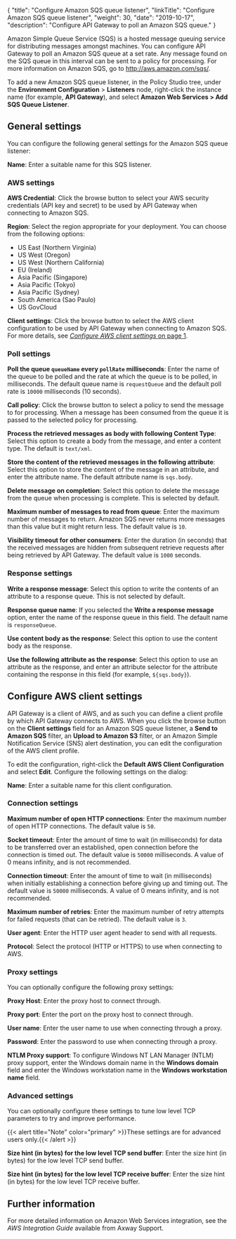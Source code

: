 {
"title": "Configure Amazon SQS queue listener",
"linkTitle": "Configure Amazon SQS queue listener",
"weight": 30,
"date": "2019-10-17",
"description": "Configure API Gateway to poll an Amazon SQS queue."
}

Amazon Simple Queue Service (SQS) is a hosted message queuing service for distributing messages amongst machines. You can configure API Gateway to poll an Amazon SQS queue at a set rate. Any message found on the SQS queue in this interval can be sent to a policy for processing. For more information on Amazon SQS, go to <http://aws.amazon.com/sqs/>.

To add a new Amazon SQS queue listener, in the Policy Studio tree, under the **Environment Configuration** > **Listeners**
node, right-click the instance name (for example, **API Gateway**), and select **Amazon Web Services > Add SQS Queue Listener**.

## General settings

You can configure the following general settings for the Amazon SQS queue listener:

**Name**:
Enter a suitable name for this SQS listener.

### AWS settings

**AWS Credential**:
Click the browse button to select your AWS security credentials (API key and secret) to be used by API Gateway when connecting to Amazon SQS.

**Region**:
Select the region appropriate for your deployment. You can choose from the following options:

* US East (Northern Virginia)
* US West (Oregon)
* US West (Northern California)
* EU (Ireland)
* Asia Pacific (Singapore)
* Asia Pacific (Tokyo)
* Asia Pacific (Sydney)
* South America (Sao Paulo)
* US GovCloud

**Client settings**:
Click the browse button to select the AWS client configuration to be used by API Gateway when connecting to Amazon SQS. For more details, see [*Configure AWS client settings* on page 1](#Configur).

### Poll settings

**Poll the queue `queueName` every `pollRate` milliseconds**:
Enter the name of the queue to be polled and the rate at which the queue is to be polled, in milliseconds. The default queue name is `requestQueue`
and the default poll rate is `10000`
milliseconds (10 seconds).

**Call policy**:
Click the browse button to select a policy to send the message to for processing. When a message has been consumed from the queue it is passed to the selected policy for processing.

**Process the retrieved messages as body with following Content Type**:
Select this option to create a body from the message, and enter a content type. The default is `text/xml`.

**Store the content of the retrieved messages in the following attribute**:
Select this option to store the content of the message in an attribute, and enter the attribute name. The default attribute name is `sqs.body`.

**Delete message on completion**:
Select this option to delete the message from the queue when processing is complete. This is selected by default.

**Maximum number of messages to read from queue**:
Enter the maximum number of messages to return. Amazon SQS never returns more messages than this value but it might return less. The default value is `10`.

**Visibility timeout for other consumers**:
Enter the duration (in seconds) that the received messages are hidden from subsequent retrieve requests after being retrieved by API Gateway. The default value is `1000`
seconds.

### Response settings

**Write a response message**:
Select this option to write the contents of an attribute to a response queue. This is not selected by default.

**Response queue name**:
If you selected the **Write a response message**
option, enter the name of the response queue in this field. The default name is `responseQueue`.

**Use content body as the response**:
Select this option to use the content body as the response.

**Use the following attribute as the response**:
Select this option to use an attribute as the response, and enter an attribute selector for the attribute containing the response in this field (for example, `${sqs.body}`).

## Configure AWS client settings

API Gateway is a client of AWS, and as such you can define a client profile by which API Gateway connects to AWS. When you click the browse button on the **Client settings**
field for an Amazon SQS queue listener, a **Send to Amazon SQS**
filter, an **Upload to Amazon S3**
filter, or an Amazon Simple Notification Service (SNS) alert destination, you can edit the configuration of the AWS client profile.

To edit the configuration, right-click the **Default AWS Client Configuration**
and select **Edit**. Configure the following settings on the dialog:

**Name**:
Enter a suitable name for this client configuration.

### Connection settings

**Maximum number of open HTTP connections**:
Enter the maximum number of open HTTP connections. The default value is `50`.

**Socket timeout**:
Enter the amount of time to wait (in milliseconds) for data to be transferred over an established, open connection before the connection is timed out. The default value is `50000`
milliseconds. A value of 0 means infinity, and is not recommended.

**Connection timeout**:
Enter the amount of time to wait (in milliseconds) when initially establishing a connection before giving up and timing out. The default value is `50000`
milliseconds. A value of 0 means infinity, and is not recommended.

**Maximum number of retries**:
Enter the maximum number of retry attempts for failed requests (that can be retried). The default value is `3`.

**User agent**:
Enter the HTTP user agent header to send with all requests.

**Protocol**:
Select the protocol (HTTP or HTTPS) to use when connecting to AWS.

### Proxy settings

You can optionally configure the following proxy settings:

**Proxy Host**:
Enter the proxy host to connect through.

**Proxy port**:
Enter the port on the proxy host to connect through.

**User name**:
Enter the user name to use when connecting through a proxy.

**Password**:
Enter the password to use when connecting through a proxy.

**NTLM Proxy support**:
To configure Windows NT LAN Manager (NTLM) proxy support, enter the Windows domain name in the **Windows domain**
field and enter the Windows workstation name in the **Windows workstation name**
field.

### Advanced settings

You can optionally configure these settings to tune low level TCP parameters to try and improve performance.

{{< alert title="Note" color="primary" >}}These settings are for advanced users only.{{< /alert >}}

**Size hint (in bytes) for the low level TCP send buffer**:
Enter the size hint (in bytes) for the low level TCP send buffer.

**Size hint (in bytes) for the low level TCP receive buffer**:
Enter the size hint (in bytes) for the low level TCP receive buffer.

## Further information

For more detailed information on Amazon Web Services integration, see the *AWS Integration Guide*
available from Axway Support.
